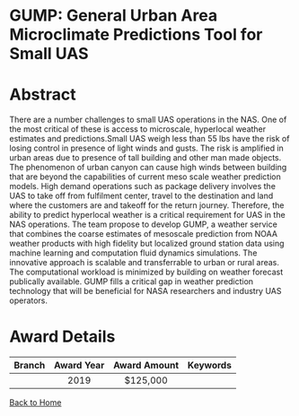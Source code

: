 
GUMP: General Urban Area Microclimate Predictions Tool for Small UAS
====================================================================

# Abstract


There are a number challenges to small UAS operations in the NAS. One of the most critical of these is access to microscale, hyperlocal weather estimates and predictions.Small UAS weigh less than 55 lbs have the risk of losing control in presence of light winds and gusts. The risk is amplified in urban areas due to presence of tall building and other man made objects. The phenomenon of urban canyon can cause high winds between building that are beyond the capabilities of current meso scale weather prediction models. High demand operations such as package delivery involves the UAS to take off from fulfilment center, travel to the destination and land where the customers are and takeoff for the return journey. Therefore, the ability to predict hyperlocal weather is a critical requirement for UAS in the NAS operations. The team propose to develop GUMP, a weather service that combines the coarse estimates of mesoscale prediction from NOAA weather products with high fidelity but localized ground station data using machine learning and computation fluid dynamics simulations. The innovative approach is scalable and transferrable to urban or rural areas. The computational workload is minimized by building on weather forecast publically available. GUMP fills a critical gap in weather prediction technology that will be beneficial for NASA researchers and industry UAS operators.  

# Award Details

|Branch|Award Year|Award Amount|Keywords|
| :---: | :---: | :---: | :---: |
||2019|$125,000||
  
  


[Back to Home](https://github.com/chrischow/dod_sbir_awards/JT/#528)